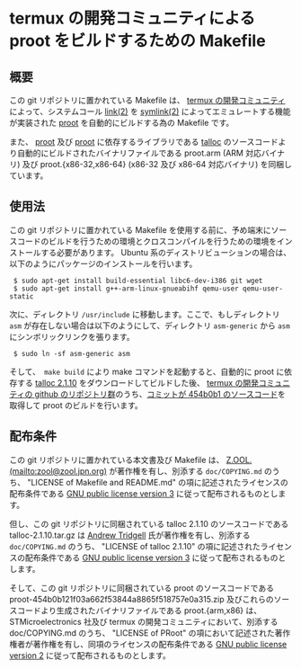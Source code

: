 # termux の開発コミュニティによる proot をビルドするための Makefile

## 概要

この git リポジトリに置かれている Makefile は、 [termux の開発コミュニティ][TERM]によって、システムコール [link(2)][LINK] を [symlink(2)][SLNK] によってエミュレートする機能が実装された [proot][PROT] を自動的にビルドする為の Makefile です。

また、 [proot][PROT] 及び [proot][PROT] に依存するライブラリである [talloc][TLOC] のソースコードより自動的にビルドされたバイナリファイルである proot.arm (ARM 対応バイナリ) 及び proot.{x86-32,x86-64} (x86-32 及び x86-64 対応バイナリ) を同梱しています。

## 使用法

この git リポジトリに置かれている Makefile を使用する前に、予め端末にソースコードのビルドを行うための環境とクロスコンパイルを行うための環境をインストールする必要があります。 Ubuntu 系のディストリビューションの場合は、以下のようにパッケージのインストールを行います。

```
 $ sudo apt-get install build-essential libc6-dev-i386 git wget
 $ sudo apt-get install g++-arm-linux-gnueabihf qemu-user qemu-user-static
```

次に、ディレクトリ ```/usr/include``` に移動します。ここで、もしディレクトリ ```asm``` が存在しない場合は以下のようにして、ディレクトリ ```asm-generic``` から ```asm``` にシンボリックリンクを張ります。

```
 $ sudo ln -sf asm-generic asm
```

そして、　```make build``` により make コマンドを起動すると、自動的に proot に依存する [talloc 2.1.10][TLOC] をダウンロードしてビルドした後、 [termux の開発コミュニティの github のリポジトリ群][TMRP]のうち、[コミットが 454b0b1 のソースコード][PSRC]を取得して proot のビルドを行います。

## 配布条件

この git リポジトリに置かれている本文書及び Makefile は、 [Z.OOL. (mailto:zool@zool.jpn.org)][ZOOL] が著作権を有し、別添する ```doc/COPYING.md``` のうち、 "LICENSE of Makefile and README.md" の項に記述されたライセンスの配布条件である [GNU public license version 3][GPL3] に従って配布されるものとします。

但し、この git リポジトリに同梱されている talloc 2.1.10 のソースコードである talloc-2.1.10.tar.gz は [Andrew Tridgell][ANDR] 氏が著作権を有し、別添する ```doc/COPYING.md``` のうち、 "LICENSE of talloc 2.1.10" の項に記述されたライセンスの配布条件である [GNU public license version 3][GPL3] に従って配布されるものとします。

そして、この git リポジトリに同梱されている proot のソースコードである proot-454b0b121f03a662f53844a8865f518757e0a315.zip 及びこれらのソースコードより生成されたバイナリファイルである proot.{arm,x86} は、 STMicroelectronics 社及び termux の開発コミュニティにおいて、別添する doc/COPYING.md のうち、 "LICENSE of PRoot" の項において記述された著作権者が著作権を有し、同項のライセンスの配布条件である [GNU public license version 2][GPL2] に従って配布されるものとします。

<!-- 外部リンク一覧 -->

[TERM]:https://termux.com/
[LINK]:http://man7.org/linux/man-pages/man2/link.2.html
[SLNK]:http://man7.org/linux/man-pages/man2/symlink.2.html
[PROT]:https://github.com/termux/proot
[TLOC]:https://download.samba.org/pub/talloc/talloc-2.1.10.tar.gz
[TMRP]:https://github.com/termux
[PSRC]:https://github.com/termux/proot/archive/proot-454b0b121f03a662f53844a8865f518757e0a315.zip
[ZOOL]:http://zool.jpn.org/
[ANDR]:https://www.samba.org/~tridge/
[GPL2]:https://www.gnu.org/licenses/old-licenses/gpl-2.0.html
[GPL3]:https://www.gnu.org/licenses/gpl.html
